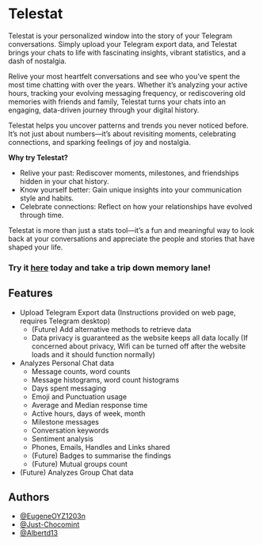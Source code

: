 
# Telestat

Telestat is your personalized window into the story of your Telegram conversations. Simply upload your Telegram export data, and Telestat brings your chats to life with fascinating insights, vibrant statistics, and a dash of nostalgia.

Relive your most heartfelt conversations and see who you’ve spent the most time chatting with over the years. Whether it’s analyzing your active hours, tracking your evolving messaging frequency, or rediscovering old memories with friends and family, Telestat turns your chats into an engaging, data-driven journey through your digital history.

Telestat helps you uncover patterns and trends you never noticed before. It’s not just about numbers—it’s about revisiting moments, celebrating connections, and sparking feelings of joy and nostalgia.

**Why try Telestat?**

- Relive your past: Rediscover moments, milestones, and friendships hidden in your chat history.
- Know yourself better: Gain unique insights into your communication style and habits.
- Celebrate connections: Reflect on how your relationships have evolved through time.

Telestat is more than just a stats tool—it’s a fun and meaningful way to look back at your conversations and appreciate the people and stories that have shaped your life. 

### Try it **[here](https://tele-stat.vercel.app/)** today and take a trip down memory lane!

## Features

- Upload Telegram Export data (Instructions provided on web page, requires Telegram desktop)
    - (Future) Add alternative methods to retrieve data
    - Data privacy is guaranteed as the website keeps all data locally (If concerned about privacy, Wifi can be turned off after the website loads and it should function normally)
- Analyzes Personal Chat data
    - Message counts, word counts
    - Message histograms, word count histograms
    - Days spent messaging
    - Emoji and Punctuation usage
    - Average and Median response time
    - Active hours, days of week, month
    - Milestone messages
    - Conversation keywords
    - Sentiment analysis
    - Phones, Emails, Handles and Links shared
    - (Future) Badges to summarise the findings
    - (Future) Mutual groups count
- (Future) Analyzes Group Chat data


## Authors

- [@EugeneOYZ1203n](https://github.com/EugeneOYZ1203n)
- [@Just-Chocomint](https://github.com/Just-Chocomint)
- [@Albertd13](https://github.com/Albertd13)
